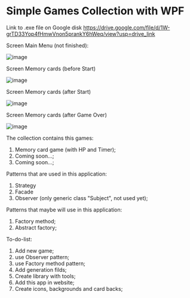 # Simple Games Collection with WPF
Link to .exe file on Google disk
https://drive.google.com/file/d/1W-grTD33Yop4fHmwVnon5prankY6hWeq/view?usp=drive_link

Screen Main Menu (not finished):

![image](https://github.com/Artemio12/SimpleGamesCollectionWPF/assets/59345054/579c10e4-11bd-493a-bb96-fd74bae6468e)

Screen Memory cards (before Start)

![image](https://github.com/Artemio12/SimpleGamesCollectionWPF/assets/59345054/4d98e8c8-bd0b-4cab-94b6-88201462f01c)

Screen Memory cards (after Start)

![image](https://github.com/Artemio12/SimpleGamesCollectionWPF/assets/59345054/5232f944-3471-43fa-ace2-fde127bf3172)

Screen Memory cards (after Game Over)

![image](https://github.com/Artemio12/SimpleGamesCollectionWPF/assets/59345054/680f3234-751f-4e1e-828c-e08b27436753)

The collection contains this games:
1. Memory card game (with HP and Timer);
2. Coming soon...;
3. Coming soon...;
   
Patterns that are used in this application:
1. Strategy
2. Facade
3. Observer (only generic class "Subject", not used yet);

Patterns that maybe will use in this application:
1. Factory method;
2. Abstract factory;

To-do-list:
1. Add new game;
2. use Observer pattern;
3. use Factory method pattern;
4. Add generation filds;
5. Create library with tools;
6. Add this app in website;
7. Create icons, backgrounds and card backs;

